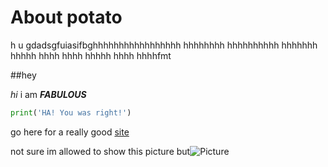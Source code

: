 

# About potato

h u  gdadsgfuiasifbghhhhhhhhhhhhhhhhh  hhhhhhhh hhhhhhhhhh hhhhhhh hhhhh
hhhh hhhh hhhhh hhhh hhhhfmt

##hey

*hi* i am ***FABULOUS***
```python
print('HA! You was right!')
```

go here for a really good [site](http://www.theworldsworstwebsiteever.com/)

not sure im allowed to show this picture but![Picture](https://encrypted-tbn1.gstatic.com/images?q=tbn:ANd9GcSUWyhNURtViKNLXATzqrC2KdFUuwQSmTC27tM_8mj6yh4Lyxhmog)
